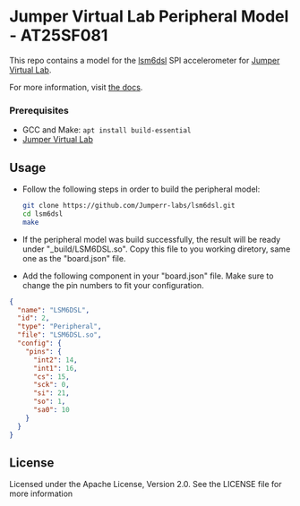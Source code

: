 # Jumper Virtual Lab Peripheral Model - AT25SF081
This repo contains a model for the [lsm6dsl](http://www.st.com/en/mems-and-sensors/lsm6dsl.html) SPI accelerometer for [Jumper Virtual Lab](https://vlab.jumper.io).

For more information, visit [the docs](https://docs.jumper.io).

### Prerequisites
- GCC and Make: `apt install build-essential`
- [Jumper Virtual Lab](https://docs.jumper.io)

## Usage
- Follow the following steps in order to build the peripheral model:

  ```bash
  git clone https://github.com/Jumperr-labs/lsm6dsl.git
  cd lsm6dsl
  make
  ```

- If the peripheral model was build successfully, the result will be ready under "_build/LSM6DSL.so".
Copy this file to you working diretory, same one as the "board.json" file.
- Add the following component in your "board.json" file. Make sure to change the pin numbers to fit your configuration.

```json
{
  "name": "LSM6DSL",
  "id": 2,
  "type": "Peripheral",
  "file": "LSM6DSL.so",
  "config": {
    "pins": {
      "int2": 14,
      "int1": 16,
      "cs": 15,
      "sck": 0,
      "si": 21,
      "so": 1,
      "sa0": 10
    }
  }
}
```

## License
Licensed under the Apache License, Version 2.0. See the LICENSE file for more information
